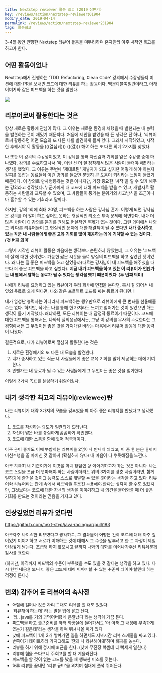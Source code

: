 ```yaml
---
title: Nextstep reviewer 활동 회고 (2019 상반기)
key: /reviews/action/nextstep-reviewer201904
modify_date: 2019-04-14
permalink: /reviews/action/nextstep-reviewer201904
tags: 활동회고
---
```


3-4월 동안 진행한 Nextstep 리뷰어 활동을 마무리하며 혼자만의 아주 사적인 회고를 하고자 한다.

## 어떤 활동이었나
Nextstep에서 진행하는 'TDD, Refactoring, Clean Code' 강의에서 수강생들이 미션에 대한 PR을 보내면 코드에 대한 리뷰를 하는 활동이다. 백문이불여일견이라고, 아래 이미지와 같은 피드백을 하는 것을 말한다.

<img src="https://github.com/ssosso/ssosso.github.io/blob/master/_posts/.images/nextstep-reviewer201904_1.png?raw=true"/>

## 리뷰어로써 활동한다는 것은
항상 새로운 활동에 관심이 많다. 그 이유는 새로운 환경에 처했을 때 발현되는 내 능력을 발견하는 것이 재밌기 때문이다. 처음에 제안을 받았을 때 든 생각은 단 하나, '리뷰어로써 활동하면 어떤 모습의 또 다른 나를 발견하게 될까'였다. 그래서 시작하였고, 시작한 후에서야 이 활동을 (((열심히))) (((잘))) 해야 하는 또 다른 의미 2가지를 찾았다.

나 또한 이 강의의 수강생이었고, 이 강의를 통해 자신감과 기회를 얻은 수강생 중에 하나였다. 강의를 수료하고나서 '아, 이런 건 더 잘 정착해서 많은 사람이 들어야 해!!'라는 생각을 했었다. 그 이유는 주변에 '제대로된' 개발자가 되고 싶지만 어떻게 해야 하는지 갈피를 못잡는 동료들이 이런 강의를 들으면 분명히 큰 도움이 되리라는 느낌이 들었기 때문이다. 이 강의로 만사형통하는 것은 아니지만, 가장 중요한 '시작'을 할 수 있게 해주는 강의라고 생각했다. 누군가에게 내 코드에 대해 피드백을 받을 수 있고, 개발자로 활동하는 사람들과 교류할 수 있으며, 그 사람들이 풍기는 분위기와 사고방식을 조금이나마 흡수할 수 있는 기회라고 말이다.

하지만, 강의 1회에 최대 20명, 피드백을 하는 사람은 강사님 혼자. 이렇게 되면 강사님은 강의를 더 많이 하고 싶어도 못하는 현실적인 리소스 부족 문제에 직면한다. 내가 더 많은 사람이 이 강의를 듣기를 원해도 현실적인 문제가 있는 것이다. 그런 의미에서 나와 그 외 다른 리뷰어들이 그 현실적인 문제에 대한 해결책이 될 수 있다면 **내가 종사하고 있는 직군 내 사람들에게 좋은 교육 기회를 많이 제공하는 데에 기여할 수 있는 것이다. (첫 번째 의미)**

그렇게 시작한 리뷰어 활동은 처음에는 생각보다 순탄하지 않았는데, 그 이유는 '피드백의 질'에 대한 것이었다. 가능한 짧은 시간을 들여 양질의 피드백을 하고 싶었던 탓이었다. 왜 나는 질 좋은 피드백을 하고 싶었을까(때로는 강사님이 내 피드백을 해주셨을 때보다 더 좋은 피드백을 하고 싶었다). **지금 내가 피드백을 하고 있는 이 리뷰이가 언젠가는 내 옆에서 일하는 동료가 될 수 있다는 생각을 했기 때문이었다. (두 번째 의미)**

나에게 리뷰를 요청하고 있는 리뷰이가 우리 회사에 면접을 본다면, 혹시 잘 되어서 내 옆의 동료로 오게 된다면, 나와 같은 프로젝트 코드를 짜는 동료가 된다면..!

내가 엄청난 능력자는 아니라서 피드백하는 행위만으로 리뷰이에게 큰 변화를 선물해줄 수는 없다. 하지만, 적어도 나를 통해 한 가지라도 느끼고 얻어가는 것이 있었으면 하는 생각이 들기 시작했다. 왜냐하면, 모든 리뷰이는 내 잠정적 동료이기 때문이다. 코드에 대한 피드백을 통해서든, 나와의 질의응답에서든, 그냥 이 강의를 무사히 수료한다는 그 경험에서든 그 무엇이든 좋은 것을 가져가길 바라는 마음에서 리뷰어 활동에 대한 동력이 나왔다.

결론적으로, 내가 리뷰어로써 열심히 활동한다는 것은

1. 새로운 환경에서의 또 다른 내 모습을 발견한다.
2. 내가 종사하고 있는 직군 내 사람들에게 좋은 교육 기회를 많이 제공하는 데에 기여한다.
3. 언젠가는 내 동료가 될 수 있는 사람들에게 그 무엇이든 좋은 것을 얻게한다.

이렇게 3가지 목표를 달성하기 위함이었다.

## 내가 생각한 최고의 리뷰이(reviewee)란
나는 리뷰이가 대략 3가지의 모습을 갖추었을 때 아주 좋은 리뷰이를 만났다고 생각했다.

1. 코드를 작성하는 의도가 일관되게 드러난다.
2. 자신이 맡은 바를 충실하게 꼼꼼하게 확인한다.
3. 코드에 대한 소통을 함에 있어 적극적이다.

아주 운이 좋게도 이에 부합하는 리뷰이를 2명이나 만나게 되었고, 이 중 한 분은 끝까지 미션수행을 끝 마치신 것 같아서 (확실하지 않다) 내 마음이 다 뿌듯해짐을 느낀다.

아주 지극히 내 기준이기에 이것을 마치 정답인 양 이야기하고자 하는 것은 아니다. 나는 코드 스킬을 조금 더 연마해야 하는 사람이더라도 위의 3가지를 갖춘 사람이라면, 함께 일하기에 즐거울 것이고 능력도 스스로 개발할 수 있을 것이라는 생각을 하고 있다. 리뷰이와 리뷰어라는 관계 속에서 피드백을 무조건 수용해야 한다는 생각이 들 수도 있겠지만, 그것보다는 코드에 대한 자신의 생각을 이야기하고 내 의견을 물어와줄 때 더 좋은 기회를 만드는 것이라는 믿음을 가지고 있다.

## 인상깊었던 리뷰가 있다면
https://github.com/next-step/java-racingcar/pull/183

아주아주 나이스한 리뷰였다고 생각하고, 그 결과물이 어떻든 간에 코드에 대해 아주 깊이있게 이야기하고 서로가 이해하는 것에 대해서 그 수준을 맞추려고 한 그 과정이 제일 인상깊게 남는다. 조급해 하지 않으시고 끝까지 나와의 대화를 이어나가주신 리뷰이분께 감사를 표한다.

(하지만, 아직까지 피드백의 수준이 부족했을 수도 있을 것 같다는 생각을 하고 있다. 다시 한번 내용을 보니 더 좋은 코드에 대해 이야기할 수 있는 수준이 되어야 할텐데 하는 걱정이 든다.)

## 번외) 감추어 둔 리뷰어의 속사정
- 아침에 일어나 앉은 자리 그대로 리뷰를 할 때도 있었다.
- '리뷰해야 하는데' 라는 말을 입에 달고 산다.
- '와.. java를 거의 까먹어버렸네 큰일났다'라는 생각이 가끔 든다.
- 피드백을 하고 출근준비를 하러 화장실에 들어가서도 '아 아까 그 내용에 부족한게 있는거 같은데'라는 생각을 하며 뛰쳐나올 때가 있다.
- 낮에 피드백이 1개, 2개 쌓여가면 일을 하면서도 저녁시간 리뷰 스케줄을 짜고 있다.
- 반쪽이가 데이트하러 가자고해도 '안돼 나 리뷰해야돼'하며 퇴짜를 놓는다.
- 리뷰를 하기 위해 정시에 퇴근을 한다. (낮에 무진장 빡센데 더 빡세게 일한다)
- 리뷰에 힘을 쓰다보니 주회고를 할 때 게을러진다.
- 피드백을 할 것이 없는 코드를 봤을 때 행복한 미소를 짓는다.
- 하루 리뷰를 끝내면 '리뷰 끝!!!'을 외치며 침대에 풀썩 뛰어든다.
